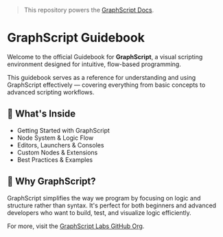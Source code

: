> This repository powers the [GraphScript Docs](https://graphscript-labs.github.io/docs/).

# GraphScript Guidebook

Welcome to the official Guidebook for **GraphScript**, a visual scripting environment designed for intuitive, flow-based programming.

This guidebook serves as a reference for understanding and using GraphScript effectively — covering everything from basic concepts to advanced scripting workflows.

## 📘 What's Inside

- Getting Started with GraphScript
- Node System & Logic Flow
- Editors, Launchers & Consoles
- Custom Nodes & Extensions
- Best Practices & Examples

## 🚀 Why GraphScript?

GraphScript simplifies the way we program by focusing on logic and structure rather than syntax. It's perfect for both beginners and advanced developers who want to build, test, and visualize logic efficiently.

For more, visit the [GraphScript Labs GitHub Org](https://github.com/GraphScript-Labs).


